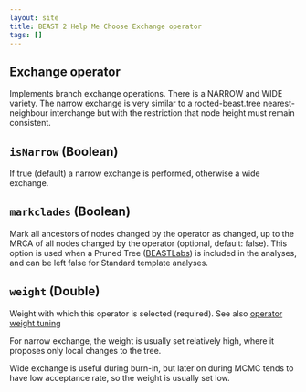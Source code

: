 ```yaml
---
layout: site
title: BEAST 2 Help Me Choose Exchange operator
tags: []
---
```


## Exchange operator

Implements branch exchange operations. 
There is a NARROW and WIDE variety. 
The narrow exchange is very similar to a rooted-beast.tree nearest-neighbour interchange but with the restriction that node height must remain consistent.

## `isNarrow` (Boolean)

If true (default) a narrow exchange is performed, otherwise a wide exchange.

## `markclades` (Boolean) 

Mark all ancestors of nodes changed by the operator as changed, up to the MRCA of all nodes changed by the operator (optional, default: false).
This option is used when a Pruned Tree ([BEASTLabs](https://github.com/BEAST2-Dev/BEASTLabs)) is included in the analyses, and can be left false for Standard template analyses.

## `weight` (Double)

Weight with which this operator is selected (required).
See also [operator weight tuning](../OperatorWeights/) 

For narrow exchange, the weight is usually set relatively high, where it proposes only local changes to the tree.

Wide exchange is useful during burn-in, but later on during MCMC tends to have low acceptance rate, so the weight is usually set low.



